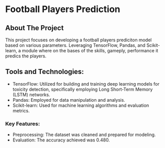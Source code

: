 # Football Players Prediction

## About The Project

This project focuses on developing a football players prediciton model based on various parameters. Leveraging TensorFlow, Pandas, and Scikit-learn, a module where on the bases of the skills, gameply, performance it predics the players.

## Tools and Technologies:

* TensorFlow: Utilized for building and training deep learning models for toxicity detection, specifically employing Long Short-Term Memory (LSTM) networks.
* Pandas: Employed for data manipulation and analysis.
* Scikit-learn: Used for machine learning algorithms and evaluation metrics.

### Key Features:
* Preprocessing: The dataset was cleaned and prepared for modeling.
* Evaluation: The accuracy achieved was 0.480.

